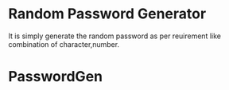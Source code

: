 # Random Password Generator

It is simply generate the random password as per reuirement like combination of character,number.
# PasswordGen
